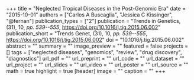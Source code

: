 +++
title = "Neglected Tropical Diseases in the Post-Genomic Era"
date = "2015-10-01"
authors = ["Carlos A Buscaglia", "Jessica C Kissinger", "@fernan"]
publication_types = ["2"]
publication = "Trends in Genetics, (31), 10, _pp. 539--555_, https://doi.org/10.1016/j.tig.2015.06.002"
publication_short = "Trends Genet, (31), 10, _pp. 539--555_, https://doi.org/10.1016/j.tig.2015.06.002"
doi = "10.1016/j.tig.2015.06.002"
abstract = ""
summary = ""
image_preview = ""
featured = false
projects = []
tags = ["neglected diseases", "genomics", "review", "drug discovery",
"diagnostics"]
url_pdf = ""
url_preprint = ""
url_code = ""
url_dataset = ""
url_project = ""
url_slides = ""
url_video = ""
url_poster = ""
url_source = ""
math = true
highlight = true
[header]
image = ""
caption = ""
+++
